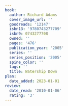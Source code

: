 ```yaml
---
book:
  author: Richard Adams
  cover_image_url: ''
  goodreads: '12147'
  isbn13: '9780743277709'
  isbn9: 0743277708
  owned: ''
  pages: '476'
  publication_year: '2005'
  series: ''
  series_position: '2005'
  spine_color: ''
  tags: ''
  title: Watership Down
plan:
  date_added: 2023-01-01
review:
  date_read: '2010-01-06'
  rating: '3'
---
```

